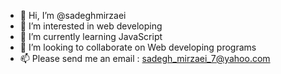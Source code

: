 - 👋 Hi, I’m @sadeghmirzaei
- 👀 I’m interested in web developing
- 🌱 I’m currently learning JavaScript
- 💞️ I’m looking to collaborate on Web developing programs
- 📫 Please send me an email : sadegh_mirzaei_7@yahoo.com

<!---
sadeghmirzaei/sadeghmirzaei is a ✨ special ✨ repository because its `README.md` (this file) appears on your GitHub profile.
You can click the Preview link to take a look at your changes.
--->
